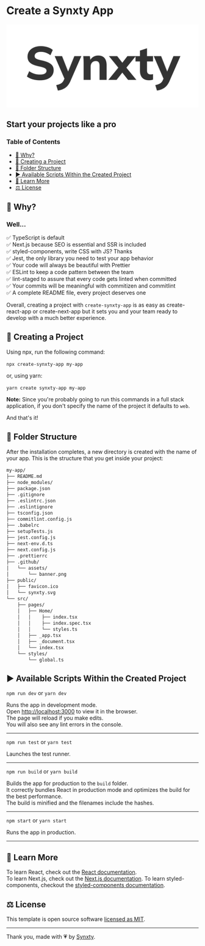 <!-- omit in toc -->
# Create a Synxty App

<img src="https://raw.githubusercontent.com/synxty/cra-template-synxty/master/.github/assets/banner.png" />

<!-- omit in toc -->
## Start your projects like a pro

<!-- omit in toc -->
### Table of Contents

- [📃 Why?](#-why)
- [🎨 Creating a Project](#-creating-a-project)
- [📁 Folder Structure](#-folder-structure)
- [▶️ Available Scripts Within the Created Project](#️-available-scripts-within-the-created-project)
- [🧠 Learn More](#-learn-more)
- [⚖️ License](#️-license)

## 📃 Why?

<!-- omit in toc -->
### Well...
✅ TypeScript is default  
✅ Next.js because SEO is essential and SSR is included  
✅ styled-components, write CSS with JS? Thanks  
✅ Jest, the only library you need to test your app behavior  
✅ Your code will always be beautiful with Prettier  
✅ ESLint to keep a code pattern between the team  
✅ lint-staged to assure that every code gets linted when committed  
✅ Your commits will be meaningful with commitizen and commitlint  
✅ A complete README file, every project deserves one

Overall, creating a project with `create-synxty-app` is as easy as create-react-app or create-next-app but it sets you and your team ready to develop with a much better experience.

## 🎨 Creating a Project

Using npx, run the following command:

`npx create-synxty-app my-app`

or, using yarn:

`yarn create synxty-app my-app`

**Note:** Since you're probably going to run this commands in a full stack application, if you don't specify the name of the project it defaults to `web`.

And that's it!

## 📁 Folder Structure

After the installation completes, a new directory is created with the name of your app. This is the structure that you get inside your project:

```.
my-app/
├── README.md
├── node_modules/
├── package.json
├── .gitignore
├── .eslintrc.json
├── .eslintignore
├── tsconfig.json
├── commitlint.config.js
├── .babelrc
├── setupTests.js
├── jest.config.js
├── next-env.d.ts
├── next.config.js
├── .prettierrc
├── .github/
│   └── assets/
│       └── banner.png
├── public/
│   ├── favicon.ico
│   └── synxty.svg
└── src/
    ├── pages/
    │   ├── Home/
    │   │    ├── index.tsx
    │   │    ├── index.spec.tsx
    │   │    └── styles.ts
    │   ├── _app.tsx
    │   ├── _document.tsx
    │   └── index.tsx
    └── styles/
        └── global.ts

```

## ▶️ Available Scripts Within the Created Project

`npm run dev` or `yarn dev`

Runs the app in development mode.  
Open [http://localhost:3000](http://localhost:3000) to view it in the browser.  
The page will reload if you make edits.  
You will also see any lint errors in the console.

___
`npm run test` or `yarn test`

Launches the test runner.  

___
`npm run build` or `yarn build`

Builds the app for production to the `build` folder.  
It correctly bundles React in production mode and optimizes the build for the best performance.  
The build is minified and the filenames include the hashes.
___
`npm start` or `yarn start`

Runs the app in production.
___

## 🧠 Learn More

To learn React, check out the [React documentation](https://reactjs.org/).  
To learn Next.js, check out the [Next.js documentation](https://nextjs.org/docs/getting-started).
To learn styled-components, checkout the [styled-components documentation](https://styled-components.com/docs).


## ⚖️ License

This template is open source software [licensed as MIT](LICENSE).

___

Thank you, made with 💗 by [Synxty](https://github.com/synxty).
